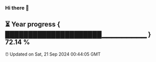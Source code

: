 ### Hi there 👋
⏳ Year progress { █████████████████████▁▁▁▁▁▁▁▁▁ } 72.14 %
---
⏰ Updated on Sat, 21 Sep 2024 00:44:05 GMT

